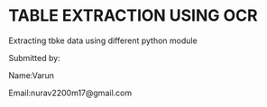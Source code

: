 <h1>TABLE EXTRACTION USING OCR</h1>
<p>Extracting tbke data using different python module</p>
<div>
<p>Submitted by:</p>
   <p>Name:Varun</p>
   <p>Email:nurav2200m17@gmail.com</p>
